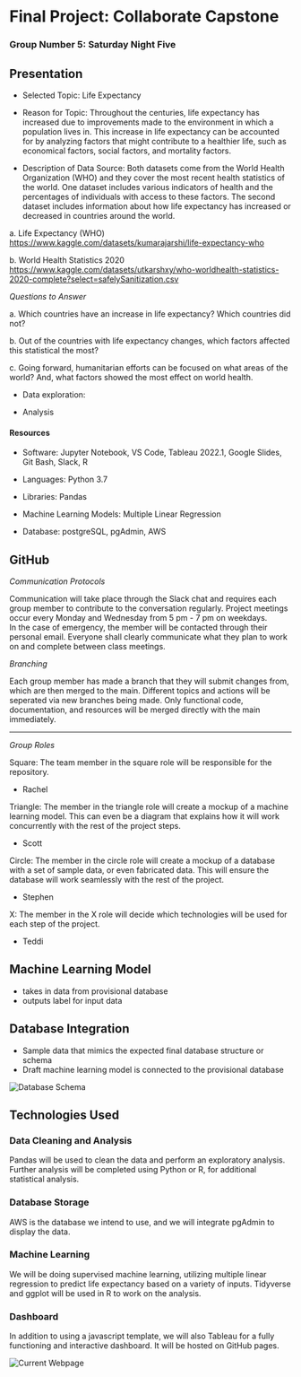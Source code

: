 # Final Project: Collaborate Capstone
### Group Number 5: Saturday Night Five

## Presentation 

- Selected Topic: Life Expectancy

- Reason for Topic: Throughout the centuries, life expectancy has increased due to improvements made to the environment in which a population lives in. This increase in life expectancy can be accounted for by analyzing factors that might contribute to a healthier life, such as economical factors, social factors, and mortality factors. 

- Description of Data Source: Both datasets come from the World Health Organization (WHO) and they cover the most recent health statistics of the world. One dataset  includes various indicators of health and the percentages of individuals with access to these factors. The second dataset includes information about how life expectancy has increased or decreased in countries around the world. 

a. Life Expectancy (WHO) https://www.kaggle.com/datasets/kumarajarshi/life-expectancy-who 

b. World Health Statistics 2020 https://www.kaggle.com/datasets/utkarshxy/who-worldhealth-statistics-2020-complete?select=safelySanitization.csv

*Questions to Answer*
 
a. Which countries have an increase in life expectancy? Which countries did not?

b. Out of the countries with life expectancy changes, which factors affected this statistical the most?

c. Going forward, humanitarian efforts can be focused on what areas of the world? And, what factors showed the most effect on world health. 

- Data exploration: 


- Analysis

#### Resources

- Software: Jupyter Notebook, VS Code, Tableau 2022.1, Google Slides, Git Bash, Slack, R

- Languages: Python 3.7

- Libraries: Pandas

- Machine Learning Models: Multiple Linear Regression

- Database: postgreSQL, pgAdmin, AWS

## GitHub

*Communication Protocols*

Communication will take place through the Slack chat and requires each group member to contribute to the conversation regularly. Project meetings occur every Monday and Wednesday from 5 pm - 7 pm on weekdays.  
In the case of emergency, the member will be contacted through their personal email. Everyone shall clearly communicate what they plan to work on and complete between class meetings. 

*Branching*

Each group member has made a branch that they will submit changes from, which are then merged to the main. Different topics and actions will be seperated via new branches being made. Only functional code, documentation, and resources will be merged directly with the main immediately. 

------------------------------------------------------
*Group Roles*

Square: The team member in the square role will be responsible for the repository. 

- Rachel 

Triangle: The member in the triangle role will create a mockup of a machine learning model. This can even be a diagram that explains how it will work concurrently with the rest of the project steps.

- Scott

Circle: The member in the circle role will create a mockup of a database with a set of sample data, or even fabricated data. This will ensure the database will work seamlessly with the rest of the project.

- Stephen

X: The member in the X role will decide which technologies will be used for each step of the project.

- Teddi


## Machine Learning Model

- takes in data from provisional database
- outputs label for input data

## Database Integration

- Sample data that mimics the expected final database structure or schema
- Draft machine learning model is connected to the provisional database

![Database Schema](https://user-images.githubusercontent.com/102566199/186817825-14790d50-8761-49b7-93c8-703cc23aac0c.png)

## Technologies Used

### Data Cleaning and Analysis

Pandas will be used to clean the data and perform an exploratory analysis. Further analysis will be completed using Python or R, for additional statistical analysis.

### Database Storage

AWS is the database we intend to use, and we will integrate pgAdmin to display the data.

### Machine Learning

We will be doing supervised machine learning, utilizing multiple linear regression to predict life expectancy based on a variety of inputs. Tidyverse and ggplot will be used in R to work on the analysis.

### Dashboard

In addition to using a javascript template, we will also Tableau for a fully functioning and interactive dashboard. It will be hosted on GitHub pages.

![Current Webpage](https://user-images.githubusercontent.com/102566199/186820770-9eef7019-acc3-45ad-b236-ee10b6876c04.png)
